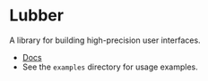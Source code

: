 # Lubber

A library for building high-precision user interfaces.

- [Docs](./docs/main.md)
- See the `examples` directory for usage examples.
